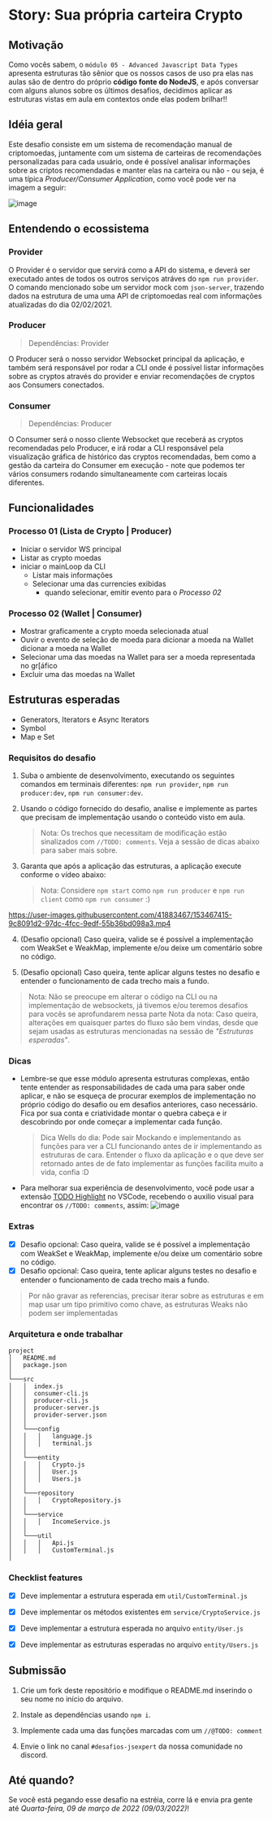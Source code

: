 # Story: Sua própria carteira Crypto

## Motivação

Como vocês sabem, o `módulo 05 - Advanced Javascript Data Types` apresenta estruturas tão sênior que
os nossos casos de uso pra elas nas aulas são de dentro do próprio **código fonte do NodeJS**, e
após conversar com alguns alunos sobre os últimos desafios, decidimos aplicar as estruturas vistas
em aula em contextos onde elas podem brilhar!!

## Idéia geral

Este desafio consiste em um sistema de recomendação manual de criptomoedas, juntamente com um
sistema de carteiras de recomendações personalizadas para cada usuário, onde é possível analisar
informações sobre as criptos recomendadas e manter elas na carteira ou não - ou seja, é uma típica
_Producer/Consumer Application_, como você pode ver na imagem a seguir:

![image](https://user-images.githubusercontent.com/41883467/153203842-8889bbd8-e9e4-496c-b8ae-d9c6c6ec57e3.png)

## Entendendo o ecossistema

### Provider

O Provider é o servidor que servirá como a API do sistema, e deverá ser executado antes de todos os
outros serviços atráves do `npm run provider`. O comando mencionado sobe um servidor mock com
`json-server`, trazendo dados na estrutura de uma uma API de criptomoedas real com informações
atualizadas do dia 02/02/2021.

### Producer

> Dependências: Provider

O Producer será o nosso servidor Websocket principal da aplicação, e também será responsável por
rodar a CLI onde é possível listar informações sobre as cryptos através do provider e enviar
recomendações de cryptos aos Consumers conectados.

### Consumer

> Dependências: Producer

O Consumer será o nosso cliente Websocket que receberá as cryptos recomendadas pelo Producer, e irá
rodar a CLI responsável pela visualização gráfica de histórico das cryptos recomendadas, bem como a
gestão da carteira do Consumer em execução - note que podemos ter vários consumers rodando
simultaneamente com carteiras locais diferentes.

## Funcionalidades

### Processo 01 (Lista de Crypto | Producer)

- Iniciar o servidor WS principal
- Listar as crypto moedas
- iniciar o mainLoop da CLI
  - Listar mais informações
  - Selecionar uma das currencies exibidas
    - quando selecionar, emitir evento para o _Processo 02_

### Processo 02 (Wallet | Consumer)

- Mostrar graficamente a crypto moeda selecionada atual
- Ouvir o evento de seleção de moeda para dicionar a moeda na Wallet dicionar a moeda na Wallet
- Selecionar uma das moedas na Wallet para ser a moeda representada no gr[áfico
- Excluir uma das moedas na Wallet

## Estruturas esperadas

- Generators, Iterators e Async Iterators
- Symbol
- Map e Set

### Requisitos do desafio

1. Suba o ambiente de desenvolvimento, executando os seguintes comandos em terminais diferentes:
   `npm run provider`, `npm run producer:dev`, `npm run consumer:dev`.

2. Usando o código fornecido do desafio, analise e implemente as partes que precisam de
   implementação usando o conteúdo visto em aula.

   > Nota: Os trechos que necessitam de modificação estão sinalizados com `//TODO: comments`. Veja a
   > sessão de dicas abaixo para saber mais sobre.

3. Garanta que após a aplicação das estruturas, a aplicação execute conforme o vídeo abaixo:
   > Nota: Considere `npm start` como `npm run producer` e `npm run client` como `npm run consumer`
   > :)

https://user-images.githubusercontent.com/41883467/153467415-9c8091d2-97dc-4fcc-9edf-55b36bd098a3.mp4

4. (Desafio opcional) Caso queira, valide se é possível a implementação com WeakSet e WeakMap,
   implemente e/ou deixe um comentário sobre no código.

5. (Desafio opcional) Caso queira, tente aplicar alguns testes no desafio e entender o funcionamento
   de cada trecho mais a fundo.

> Nota: Não se preocupe em alterar o código na CLI ou na implementação de websockets, já tivemos
> e/ou teremos desafios para vocês se aprofundarem nessa parte Nota da nota: Caso queira, alterações
> em quaisquer partes do fluxo são bem vindas, desde que sejam usadas as estruturas mencionadas na
> sessão de _"Estruturas esperadas"_.

### Dicas

- Lembre-se que esse módulo apresenta estruturas complexas, então tente entender as
  responsabilidades de cada uma para saber onde aplicar, e não se esqueça de procurar exemplos de
  implementação no próprio código do desafio ou em desafios anteriores, caso necessário. Fica por
  sua conta e criatividade montar o quebra cabeça e ir descobrindo por onde começar a implementar
  cada função.

  > Dica Wells do dia: Pode sair Mockando e implementando as funções para ver a CLI funcionando
  > antes de ir implementando as estruturas de cara. Entender o fluxo da aplicação e o que deve ser
  > retornado antes de de fato implementar as funções facilita muito a vida, confia :D

- Para melhorar sua experiência de desenvolvimento, você pode usar a extensão
  [TODO Highlight](https://marketplace.visualstudio.com/items?itemName=wayou.vscode-todo-highlight)
  no VSCode, recebendo o auxilio visual para encontrar os `//TODO: comments`, assim:
  ![image](https://user-images.githubusercontent.com/41883467/153465555-f2daa3e0-5770-4139-8344-dd2b792e159e.png)

### Extras

- [x] Desafio opcional: Caso queira, valide se é possível a implementação com WeakSet e WeakMap,
      implemente e/ou deixe um comentário sobre no código.
- [x] Desafio opcional: Caso queira, tente aplicar alguns testes no desafio e entender o
      funcionamento de cada trecho mais a fundo.

> Por não gravar as referencias, precisar iterar sobre as estruturas e em map usar um tipo primitivo
> como chave, as estruturas Weaks não podem ser implementadas

### Arquitetura e onde trabalhar

```
project
│   README.md
│   package.json
│
└───src
│   │  index.js
│   │  consumer-cli.js
│   │  producer-cli.js
│   │  producer-server.js
│   │  provider-server.json
│   │
│   └───config
│   │   │   language.js
│   │   │   terminal.js
│   │
│   └───entity
│   │   │   Crypto.js
│   │   │   User.js
│   │   │   Users.js
│   │
│   └───repository
│   │   │   CryptoRepository.js
│   │
│   └───service
│   │   │   IncomeService.js
│   │
│   └───util
│   │   │   Api.js
│   │   │   CustomTerminal.js
│
```

### Checklist features

- [x] Deve implementar a estrutura esperada em `util/CustomTerminal.js`

- [x] Deve implementar os métodos existentes em `service/CryptoService.js`

- [x] Deve implementar a estrutura esperada no arquivo `entity/User.js`

- [x] Deve implementar as estruturas esperadas no arquivo `entity/Users.js`

## Submissão

1. Crie um fork deste repositório e modifique o README.md inserindo o seu nome no início do arquivo.

2. Instale as dependências usando `npm i`.

3. Implemente cada uma das funções marcadas com um `//@TODO: comment`

4. Envie o link no canal `#desafios-jsexpert` da nossa comunidade no discord.

## Até quando?

Se você está pegando esse desafio na estréia, corre lá e envia pra gente até _Quarta-feira, 09 de
março de 2022 (09/03/2022)_!
